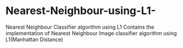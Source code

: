# Nearest-Neighbour-using-L1-
Nearest Neighbour Classifier algorithm using L1
Contains the implementation of Nearest Neighbour Image classifier algorithm using L1(Manhattan Distance)
